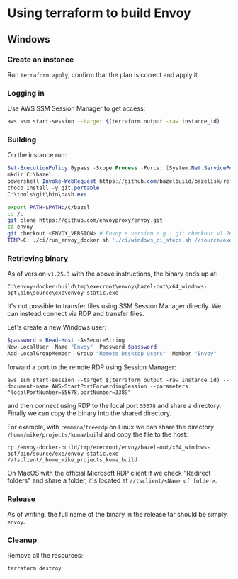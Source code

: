 # Using terraform to build Envoy

## Windows

### Create an instance

Run `terraform apply`, confirm that the plan is correct and apply it.

### Logging in

Use AWS SSM Session Manager to get access:

```bash
aws ssm start-session --target $(terraform output -raw instance_id)
```

### Building

On the instance run:

```powershell
Set-ExecutionPolicy Bypass -Scope Process -Force; [System.Net.ServicePointManager]::SecurityProtocol = [System.Net.ServicePointManager]::SecurityProtocol -bor 3072; iex ((New-Object System.Net.WebClient).DownloadString('https://community.chocolatey.org/install.ps1'))
mkdir C:\bazel
powershell Invoke-WebRequest https://github.com/bazelbuild/bazelisk/releases/latest/download/bazelisk-windows-amd64.exe -OutFile C:\bazel\bazel.exe
choco install -y git.portable
C:\tools\git\bin\bash.exe
```

```bash
export PATH=$PATH:/c/bazel
cd /c
git clone https://github.com/envoyproxy/envoy.git
cd envoy
git checkout <ENVOY_VERSION> # Envoy's version e.g.: git checkout v1.26.0
TEMP=C: ./ci/run_envoy_docker.sh './ci/windows_ci_steps.sh //source/exe:envoy-static'
```

### Retrieving binary

As of version `v1.25.3` with the above instructions, the binary ends up at:

```
C:\envoy-docker-build\tmp\execroot\envoy\bazel-out\x64_windows-opt\bin\source\exe\envoy-static.exe
```

It's not possible to transfer files using SSM Session Manager directly. We can
instead connect via RDP and transfer files.

Let's create a new Windows user:

```powershell
$password = Read-Host -AsSecureString
New-LocalUser -Name "Envoy" -Password $password
Add-LocalGroupMember -Group "Remote Desktop Users" -Member "Envoy"
```

forward a port to the remote RDP using Session Manager:

```
aws ssm start-session --target $(terraform output -raw instance_id) --document-name AWS-StartPortForwardingSession --parameters "localPortNumber=55678,portNumber=3389"
```

and then connect using RDP to the local port `55678` and share a directory. Finally we can copy the binary into the shared directory.

For example, with `remmina`/`freerdp` on Linux we can share the directory
`/home/mike/projects/kuma/build` and copy the file to the host:

```
cp /envoy-docker-build/tmp/execroot/envoy/bazel-out/x64_windows-opt/bin/source/exe/envoy-static.exe //tsclient/_home_mike_projects_kuma_build
```

On MacOS with the official Microsoft RDP client if we check "Redirect folders" and share a folder, it's located at `//tsclient/<Name of folder>`.

### Release

As of writing, the full name of the binary in the release tar should be simply `envoy`.

### Cleanup

Remove all the resources:

```
terraform destroy
```
